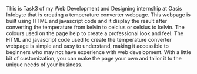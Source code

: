 This is Task3 of my Web Development and Designing internship at Oasis Infobyte that is creating a temperature converter webpage. This webpage is built using HTML and javascript code and it display the result after converting the temperature from kelvin to celcius or celsius to kelvin. The colours used on the page help to create a professional look and feel. The HTML and javascript code used to create the temperature converter webpage is simple and easy to understand, making it accessible to beginners who may not have experience with web development. With a little bit of customization, you can make the page your own and tailor it to the unique needs of your business.


